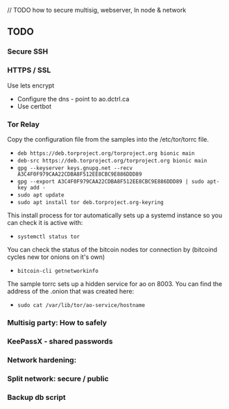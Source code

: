 // TODO how to secure multisig, webserver, ln node & network

## TODO

### Secure SSH

### HTTPS / SSL

Use lets encrypt

- Configure the dns - point to ao.dctrl.ca
- Use certbot

### Tor Relay
Copy the configuration file from the samples into the /etc/tor/torrc file.

- `deb https://deb.torproject.org/torproject.org bionic main`
- `deb-src https://deb.torproject.org/torproject.org bionic main`
- `gpg --keyserver keys.gnupg.net --recv A3C4F0F979CAA22CDBA8F512EE8CBC9E886DDD89`
- `gpg --export A3C4F0F979CAA22CDBA8F512EE8CBC9E886DDD89 | sudo apt-key add -`
- `sudo apt update`
- `sudo apt install tor deb.torproject.org-keyring`

This install process for tor automatically sets up a systemd instance so you can check it is active with:
- `systemctl status tor`

You can check the status of the bitcoin nodes tor connection by (bitcoind cycles new tor onions on it's own)
- `bitcoin-cli getnetworkinfo`

The sample torrc sets up a hidden service for ao on 8003. You can find the address of the .onion that was created here:
- `sudo cat /var/lib/tor/ao-service/hostname`

###  Multisig party: How to safely


### KeePassX - shared passwords
###  Network hardening:
### Split network: secure / public
###  Backup db script
